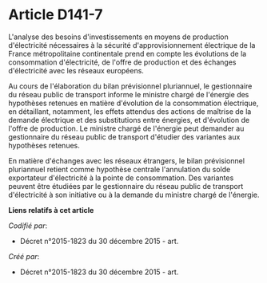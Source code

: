 # Article D141-7

L'analyse des besoins d'investissements en moyens de production d'électricité nécessaires à la sécurité d'approvisionnement
électrique de la France métropolitaine continentale prend en compte les évolutions de la consommation d'électricité, de
l'offre de production et des échanges d'électricité avec les réseaux européens.

Au cours de l'élaboration du bilan prévisionnel pluriannuel, le gestionnaire du réseau public de transport informe le
ministre chargé de l'énergie des hypothèses retenues en matière d'évolution de la consommation électrique, en détaillant,
notamment, les effets attendus des actions de maîtrise de la demande électrique et des substitutions entre énergies, et
d'évolution de l'offre de production. Le ministre chargé de l'énergie peut demander au gestionnaire du réseau public de
transport d'étudier des variantes aux hypothèses retenues.

En matière d'échanges avec les réseaux étrangers, le bilan prévisionnel pluriannuel retient comme hypothèse centrale
l'annulation du solde exportateur d'électricité à la pointe de consommation. Des variantes peuvent être étudiées par le
gestionnaire du réseau public de transport d'électricité à son initiative ou à la demande du ministre chargé de l'énergie.

**Liens relatifs à cet article**

_Codifié par_:

  - Décret n°2015-1823 du 30 décembre 2015 - art.

_Créé par_:

  - Décret n°2015-1823 du 30 décembre 2015 - art.
